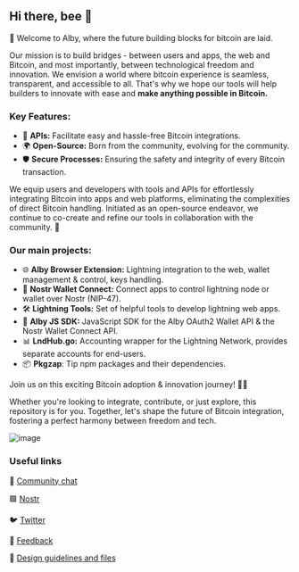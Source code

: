 ## Hi there, bee 🐝

<!--

**Here are some ideas to get you started:**

🙋‍♀️ A short introduction - what is your organization all about?
🌈 Contribution guidelines - how can the community get involved?
👩‍💻 Useful resources - where can the community find your docs? Is there anything else the community should know?
🍿 Fun facts - what does your team eat for breakfast?
🧙 Remember, you can do mighty things with the power of [Markdown](https://docs.github.com/github/writing-on-github/getting-started-with-writing-and-formatting-on-github/basic-writing-and-formatting-syntax)
-->

 
👋 Welcome to Alby, where the future building blocks for bitcoin are laid.

Our mission is to build bridges - between users and apps, the web and Bitcoin, and most importantly, between technological freedom and innovation. 
We envision a world where bitcoin experience is seamless, transparent, and accessible to all. That's why we hope our tools will help builders to innovate with ease and **make anything possible in Bitcoin.**



### Key Features:

- 🔄 **APIs:** Facilitate easy and hassle-free Bitcoin integrations.
- 🌍 **Open-Source:** Born from the community, evolving for the community.
- 🛡️ **Secure Processes:** Ensuring the safety and integrity of every Bitcoin transaction. 

We equip users and developers with tools and APIs for effortlessly integrating Bitcoin into apps and web platforms, eliminating the complexities of direct Bitcoin handling. Initiated as an open-source endeavor, we continue to co-create and refine our tools in collaboration with the community. 👥

### Our main projects:

- 🌐 **Alby Browser Extension:** Lightning integration to the web, wallet management & control, keys handling. 
- 📲 **Nostr Wallet Connect:** Connect apps to control lightning node or wallet over Nostr (NIP-47). 
- 🛠️ **Lightning Tools:** Set of helpful tools to develop lightning web apps. 
- 🔌 **Alby JS SDK:** JavaScript SDK for the Alby OAuth2 Wallet API & the Nostr Wallet Connect API. 
- 📊 **LndHub.go:** Accounting wrapper for the Lightning Network, provides separate accounts for end-users. 
- 📦 **Pkgzap**: Tip npm packages and their dependencies. 



Join us on this exciting Bitcoin adoption & innovation journey! 🚀🌌

Whether you're looking to integrate, contribute, or just explore, this repository is for you. Together, let's shape the future of Bitcoin integration, fostering a perfect harmony between freedom and tech.

![image](https://github.com/getAlby/.github/assets/16482809/0133ee55-39d7-49f8-bc47-1884e5415774)

### Useful links
💬 [Community chat](https://t.me/getalby)

🟪 [Nostr](https://nostr.com/npub1getal6ykt05fsz5nqu4uld09nfj3y3qxmv8crys4aeut53unfvlqr80nfm)

🐦 [Twitter](http://x.com/getalby)

📝 [Feedback](https://feedback.getalby.com/-feature-request)

🎨 [Design guidelines and files](https://github.com/getAlby/media)

